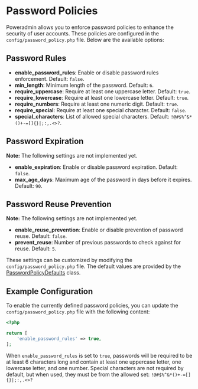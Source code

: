 # Password Policies

Poweradmin allows you to enforce password policies to enhance the security of user accounts. These policies are
configured in the `config/password_policy.php` file. Below are the available options:

## Password Rules

- **enable_password_rules**: Enable or disable password rules enforcement. Default: `false`.
- **min_length**: Minimum length of the password. Default: `6`.
- **require_uppercase**: Require at least one uppercase letter. Default: `true`.
- **require_lowercase**: Require at least one lowercase letter. Default: `true`.
- **require_numbers**: Require at least one numeric digit. Default: `true`.
- **require_special**: Require at least one special character. Default: `false`.
- **special_characters**: List of allowed special characters. Default: `!@#$%^&*()+-=[]{}|;:,.<>?`.

## Password Expiration

**Note:** The following settings are not implemented yet.

- **enable_expiration**: Enable or disable password expiration. Default: `false`.
- **max_age_days**: Maximum age of the password in days before it expires. Default: `90`.

## Password Reuse Prevention

**Note:** The following settings are not implemented yet.

- **enable_reuse_prevention**: Enable or disable prevention of password reuse. Default: `false`.
- **prevent_reuse**: Number of previous passwords to check against for reuse. Default: `5`.

These settings can be customized by modifying the `config/password_policy.php` file. The default values are provided by
the [PasswordPolicyDefaults](https://github.com/poweradmin/poweradmin/blob/master/lib/Domain/Config/PasswordPolicyDefaults.php)
class.

## Example Configuration

To enable the currently defined password policies, you can update the `config/password_policy.php` file with the
following content:

```php
<?php

return [
    'enable_password_rules' => true,
];
```

When `enable_password_rules` is set to `true`, passwords will be required to be at least 6 characters long and contain
at least one uppercase letter, one lowercase letter, and one number. Special characters are not required by default, but
when used, they must be from the allowed set: `!@#$%^&*()+-=[]{}|;:,.<>?`
